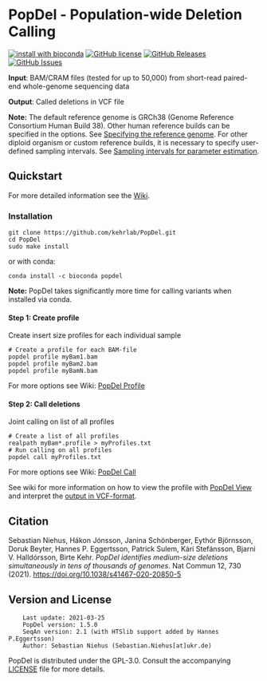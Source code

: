 
PopDel - Population-wide Deletion Calling
=========================================


[![install with bioconda](https://img.shields.io/badge/install%20with-bioconda-brightgreen.svg?style=flat-square)](http://bioconda.github.io/recipes/popdel/README.html) [![GitHub license](https://img.shields.io/badge/License-GPLv3-blue.svg)](https://raw.githubusercontent.com/kehrlab/PopDel/master/LICENSE) [![GitHub Releases](https://img.shields.io/github/release/kehrlab/PopDel.svg)](https://github.com/kehrlab/PopDel/releases) [![GitHub Issues](https://img.shields.io/github/issues/kehrlab/PopDel.svg)](https://github.com/kehrlab/PopDel/issues)

<b>Input</b>: BAM/CRAM files (tested for up to 50,000) from short-read paired-end whole-genome sequencing data

<b>Output</b>: Called deletions in VCF file

<b>Note:</b> The default reference genome is GRCh38 (Genome Reference Consortium Human Build 38). Other human reference builds can be specified in the options. See [Specifying the reference genome](https://github.com/kehrlab/PopDel/wiki/03.-Create-profiles-with-popdel-profile#specifying-the-reference-genome). For other diploid organism or custom reference builds, it is necessary to specify user-defined sampling intervals. See [Sampling intervals for parameter estimation](https://github.com/kehrlab/PopDel/wiki/03.-Create-profiles-with-popdel-profile#sampling-options-for-parameter-estimation).  

## Quickstart
For more detailed information see the [Wiki](https://github.com/kehrlab/PopDel/wiki).

### Installation
```
git clone https://github.com/kehrlab/PopDel.git
cd PopDel
sudo make install
```
or with conda:    

`conda install -c bioconda popdel`    

<b>Note:</b> PopDel takes significantly more time for calling variants when installed via conda.

#### Step 1: Create profile
Create insert size profiles for each individual sample
```
# Create a profile for each BAM-file
popdel profile myBam1.bam
popdel profile myBam2.bam
popdel profile myBamN.bam
```
For more options see Wiki: [PopDel Profile](https://github.com/kehrlab/PopDel/wiki/03.-Create-profiles-with-popdel-profile)

#### Step 2: Call deletions
Joint calling on list of all profiles
```
# Create a list of all profiles
realpath myBam*.profile > myProfiles.txt
# Run calling on all profiles
popdel call myProfiles.txt
```
For more options see Wiki: [PopDel Call](https://github.com/kehrlab/PopDel/wiki/04.-Call-deletions-with-popdel-call)

See wiki for more information on how to view the profile with [PopDel View](https://github.com/kehrlab/PopDel/wiki/06.-Inspect-profiles-with-popdel-view) and interpret the [output in VCF-format](https://github.com/kehrlab/PopDel/wiki/05.-Output-Format:-A-(modified)-VCF).

## Citation
Sebastian Niehus, Hákon Jónsson, Janina Schönberger, Eythór Björnsson, Doruk Beyter, Hannes P. Eggertsson, Patrick Sulem, Kári Stefánsson, Bjarni V. Halldórsson, Birte Kehr. _PopDel identifies medium-size deletions simultaneously in tens of thousands of genomes_. Nat Commun 12, 730 (2021). https://doi.org/10.1038/s41467-020-20850-5

## Version and License
```
    Last update: 2021-03-25
    PopDel version: 1.5.0
    SeqAn version: 2.1 (with HTSlib support added by Hannes P.Eggertsson)
    Author: Sebastian Niehus (Sebastian.Niehus[at]ukr.de)
```
PopDel is distributed under the GPL-3.0. Consult the accompanying [LICENSE](https://github.com/kehrlab/PopDel/blob/master/LICENSE) file for more details.
